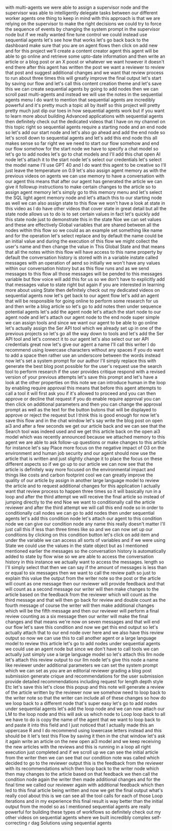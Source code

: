 with multi-agents we were able to assign
a supervisor node and the supervisor was
able to intelligently delegate tasks
between our different worker agents one
thing to keep in mind with this approach
is that we are relying on the supervisor
to make the right decisions we could try
to force the sequence of events by
changing the system prompt in the
supervisor node but if we really wanted
fine tune control we could instead use
sequential agents let's see how that
works let's go back back to the
dashboard make sure that you are on
agent flows then click on add new and
for this project we'll create a content
creator agent this agent will be able to
go online and retrieve some upto-date
information and then write an article or
a blog post or an X poost or whatever we
want however it doesn't end there after
this agent has written the post we want
a reviewer to review that post and
suggest additional changes and we want
that review process to run about three
times this will greatly improve the
final output let's start by saving our
flow and let's call this content
creation theme and let's save this we
can create sequential agents by going to
add nodes then we can scroll past
multi-agents and instead we will use the
notes in the sequential agents menu I do
want to mention that sequential agents
are incredibly powerful and it's pretty
much a topic all by itself so this
project will pretty pretty much just dip
our toes in how sequential agents work
but if you want to learn more about
building Advanced applications with
sequential agents then definitely check
out the dedicated videos that I have on
my channel on this topic right so
sequential agents require a starting
node and an end node so let's add our
start node and let's also go ahead and
add the end node so let's scroll down to
sequential agents and let's add this end
node this all makes sense so far right
we we need to start our flow somehow and
end our flow somehow for the start node
we have to specify a chat model so let's
go to add nodes let's go to chat models
and I'll add this chat open AI node
let's attach it to the start node let's
select our credentials let's select the
model name I'll use GPT 40 and I do want
this agent to be creative so I'll just
leave the temperature on 0.9 let's also
assign agent memory as with the previous
videos on agents we can use memory to
have a conversation with our agent this
means that after our agent has generated
the article we can give it followup
instructions to make certain changes to
the article so to assign agent memory
let's simply go to this memory menu and
let's select the SQL light agent memory
node and let's attach this to our
starting node as well we can also assign
state to this flow we won't have a look
at state in this video as I do have
other videos that cover state in great
detail but all the state node allows us
to do is to set certain values in fact
let's quickly add this state node just
to demonstrate this in the state Noe we
can set values and these are effectively
Global variables that are shared between
all the nodes within this flow so we
could as an example set something like
name and for the operation let's select
replace and by default the name could be
an initial value and during the
execution of this flow we might collect
the user's name and then change the
value in This Global State and that
means that all the notes within this
flow will have access to this name
property by default the conversation
history is stored with in a variable
instate called messages with an
operation of aend so initially we won't
have any values within our conversation
history but as this flow runs and as we
send messages to this flow all those
messages will be pended to this messages
variable but flow voice will add this
for us so we don't have to explicitly
add that messages value to state right
but again if you are interested in
learning more about using State then
definitely check out my dedicated videos
on sequential agents now let's get back
to our agent flow let's add an agent
that will be responsible for going
online to perform some research for us
and then write a blog article so let's
go to add notes then under sequence
potential agents let's add the agent
node let's attach the start node to our
agent node and let's attach our agent
node to the end node super simple we can
assign tools and since we want our agent
to be able to go online let's actually
assign the Ser API tool which we already
set up in one of the previous projects
so let's go all the way down to tools
and let's add the Ser API tool and let's
connect it to our agent let's also
select our ser API credentials great now
let's give our agent a name I'll call
this writer I do recommend using
lowercase characters without any spaces
if you do want to add a space then
rather use an underscore between the
words instead now let's set a system
prompt for our author I'll simply
replace this with generate the best blog
post possible for the user's request use
the search tool to perform research if
the user provides critique respond with
a revised version of your previous
attempts let's save this prompt and
let's have a look at the other
properties on this note we can introduce
human in the loop by enabling require
approval this means that before this
agent attempts to call a tool it will
first ask you if it's allowed to proceed
and you can then approve or decline that
request if you do enable require
approval you can then click on
additional parameters and then you can
change the approval prompt as well as
the text for the button butons that will
be displayed to approve or reject the
request but I think this is good enough
for now let's save this flow and in the
chat window let's say write the blog
post on open
ai3 and after a few seconds we get our
article back and we can see that the
Search tool was indeed used and we get
this article back on the open ai3 model
which was recently announced because we
attached memory to this agent we are
able to ask follow-up questions or make
changes to this article for instance
let's say Place more focus on the
negative impact of O3 on the environment
and human job security and our agent
should now use the article that is
written and just slightly change it to
place the focus on these different
aspects so if we go up to our article we
can now see that the article is
definitely way more focused on the
environmental impact and things like
costs and carbon footprint cool we can
greatly improve the quality of our
article by assign in another large
language model to review the article and
to request additional changes for this
application I actually want that review
process to happen three times so it will
basically run in a loop and after the
third attempt we will receive the final
article so instead of jumping directly
to the end Noe we want to conditionally
call the article reviewer and after the
third attempt we will call this end node
so in order to conditionally call nodes
we can go to add nodes then under
sequential agents let's add this
condition node let's attach our agent to
this condition node we can give our
condition node any name this really
doesn't matter I'll just call this if
less than three times like so and we can
now set up our conditions by clicking on
this condition button let's click on add
item and under the variable we can
access all sorts of variables and if we
were using State we could use the values
in the state object but as I mentioned
mentioned earlier the messages so the
conversation history is automatically
added to state by flow wise so we are
able to access the conversation history
in this instance we actually want to
access the messages. length so I'll
simply select that then we can say if
the amount of messages is less than or
equal to six messages then we want to
call the review path so just to explain
this value the output from the writer
note so the post or the article will
count as one message then our reviewer
will provide feedback and that will
count as a second message our writer
will then make changes to the article
based on the feedback from the reviewer
which will count as the third message
and that will then go back for review
and double count as the fourth message
of course the writer will then make
additional changes which will be the
fifth message and then our reviewer will
perform a final review counting as a six
message then our writer will make the
final changes and that means we're now
on seven messages and that will end our
flow let's save this condition and now
we get this end output so let's actually
attach that to our end node over here
and we also have this review output so
now we can use this to call another
agent or a large language model to
review this article let's go to add
nodes under sequential agents we could
use an agent node but since we don't
have to call tools we can actually just
simply use a large language model so
let's attach this llm node let's attach
this review output to our llm node let's
give this node a name like reviewer
under additional parameters we can set
the system prompt which we can set as
you are an editorial reviewer grading a
blog post submission generate crique and
recommendations for the user submission
provide detailed recommendations
including request for length depth style
Etc let's save this let's close this
popup and this note will generate a
review of the article written by the
reviewer now we somehow need to loop
back to the writer note so that the
writer can include all of these changes
so how do we loop back to a different
node that's super easy let's go to add
nodes under sequential agents let's add
the loop node and we can now attach our
LM to the loop node and this will ask us
which node to Loop loop back to all we
have to do is copy the name of the agent
that we want to loop back to and paste
it into this field and I just noticed
that I actually made this an uppercase R
and I do recommend using lowercase
letters instead and this should be it
let's test this Flow by saving it then
in the chat window let's ask it again
write an article on the new open ai3
model and we keep receiving the new
articles with the reviews and this is
running in a loop all right execution
just completed and if we scroll up we
can see the initial article from the
writer then we can see that our
condition note was called which decided
to go to the reviewer output this is the
feedback from the reviewer with its
recommendations which then loop back to
the writer node which then may changes
to the article based on that feedback we
then call the condition node again the
writer then made additional changes and
for the final time we called our
reviewer again with additional feedback
which then led to this final article
being written and now we get the final
output what's really cool about this is
we can see all the tool calls for each
of those Loop iterations and in my
experience this final result is way
better than the initial output from the
model so as I mentioned sequential
agents are really powerful for building
these types of workflows so definitely
check out my other videos on sequential
agents where we built incredibly complex
self-correcting r dag Solutions using
sequential agents
